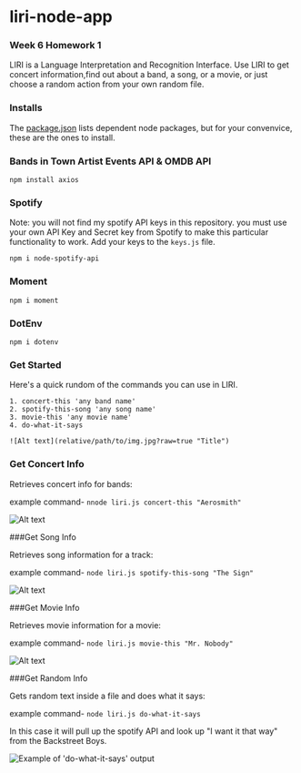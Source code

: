 # liri-node-app

### Week 6 Homework 1


LIRI is a Language Interpretation and Recognition Interface. Use LIRI to get concert information,find out about a band, a song, or a movie, or just choose a random action from your own random file.

### Installs

The [package.json](https://github.com/mra-abrahamson/liri-node-app/blob/master/package.json) lists dependent node packages, but for your convenvice, these are the ones to install.

### Bands in Town Artist Events API & OMDB API 

`npm install axios`

### Spotify

Note: you will not find my spotify API keys in this repository.  you must use your own API Key and Secret key from Spotify to make this particular functionality to work. Add your keys to the `keys.js` file.

`npm i node-spotify-api`

### Moment

`npm i moment`

### DotEnv

`npm i dotenv`

### Get Started

Here's a quick rundom of the commands you can use in LIRI.

    1. concert-this 'any band name'
    2. spotify-this-song 'any song name'
    3. movie-this 'any movie name'
    4. do-what-it-says

    ![Alt text](relative/path/to/img.jpg?raw=true "Title")

### Get Concert Info

Retrieves concert info for bands:  

example command-
`nnode liri.js concert-this "Aerosmith"`

![Alt text](relative/path/to/img.jpg?raw=true "Title")

###Get Song Info

Retrieves song information for a track:

example command-
`node liri.js spotify-this-song "The Sign"`

![Alt text](relative/path/to/img.jpg?raw=true "Title")

###Get Movie Info

Retrieves movie information for a movie:

example command-
`node liri.js movie-this "Mr. Nobody"`

![Alt text](relative/path/to/img.jpg?raw=true "Title")

###Get Random Info

Gets random text inside a file and does what it says:

example command-
`node liri.js do-what-it-says`

In this case it will pull up the spotify API and look up "I want it that way" from the Backstreet Boys.

![Example of 'do-what-it-says' output](liri-node-app/screenshots/do-what-it-says.PNG "'do-what-it-says' output")